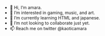 - 👋 Hi, I’m amara.
- 👀 I’m interested in gaming, music, and art.
- 🌱 I’m currently learning HTML and japanese.
- 💞️ I’m not looking to collaborate just yet.
- 📫 Reach me on twitter @kaoticamara
<!---
kaoticamara/kaoticamara is a ✨ special ✨ repository because its `README.md` (this file) appears on your GitHub profile.
You can click the Preview link to take a look at your changes.
--->
